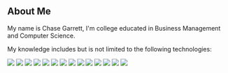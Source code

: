 ## About Me
My name is Chase Garrett, I'm college educated in Business Management and Computer Science.

My knowledge includes but is not limited to the following technologies:
<p float="left">
  <img src="https://img.shields.io/badge/JavaScript-323330?style=for-the-badge&logo=javascript&logoColor=F7DF1E"/>
  <img src=https://img.shields.io/badge/HTML5-E34F26?style=for-the-badge&logo=html5&logoColor=white>
  <img src=https://img.shields.io/badge/CSS3-1572B6?style=for-the-badge&logo=css3&logoColor=white>
  <img src=https://img.shields.io/badge/Python-3776AB?style=for-the-badge&logo=python&logoColor=white>
  <img src=https://img.shields.io/badge/C-00599C?style=for-the-badge&logo=c&logoColor=white>
  <img src=https://img.shields.io/badge/C%2B%2B-00599C?style=for-the-badge&logo=c%2B%2B&logoColor=white>
  <img src=https://img.shields.io/badge/Java-ED8B00?style=for-the-badge&logo=java&logoColor=white>
  <img src=https://img.shields.io/badge/Windows-0078D6?style=for-the-badge&logo=windows&logoColor=white>
  <img src=https://img.shields.io/badge/Linux-FCC624?style=for-the-badge&logo=linux&logoColor=black>
  <img src=https://img.shields.io/badge/Apple-000000.svg?style=for-the-badge&logo=Apple&logoColor=white>
  <img src=https://img.shields.io/badge/Node.js-339933.svg?style=for-the-badge&logo=nodedotjs&logoColor=white>
  <img src=https://img.shields.io/badge/npm-CB3837.svg?style=for-the-badge&logo=npm&logoColor=white>
  <img src=https://img.shields.io/badge/Express.js-404D59?style=for-the-badge>
  <img src=	https://img.shields.io/badge/MySQL-00000F?style=for-the-badge&logo=mysql&logoColor=white>
</p>
